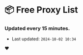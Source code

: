 # :package: Free Proxy List
### Updated every 15 minutes.

- Last updated: `2024-10-02 10:34`

:heart:
